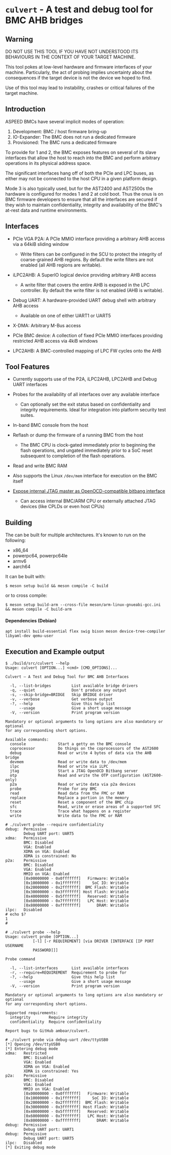 # `culvert` - A test and debug tool for BMC AHB bridges

## Warning

DO NOT USE THIS TOOL IF YOU HAVE NOT UNDERSTOOD ITS BEHAVIOURS IN THE CONTEXT
OF YOUR TARGET MACHINE.

This tool pokes at low-level hardware and firmware interfaces of your machine.
Particularly, the act of probing implies uncertainty about the consequences if
the target device is not the device we hoped to find.

Use of this tool may lead to instability, crashes or critical failures of the
target machine.

## Introduction

ASPEED BMCs have several implicit modes of operation:

1. Development: BMC / host firmware bring-up
2. IO-Expander: The BMC does not run a dedicated firmware
3. Provisioned: The BMC runs a dedicated firmware

To provide for 1 and 2, the BMC exposes features on several of its slave
interfaces that allow the host to reach into the BMC and perform arbitrary
operations in its physical address space.

The significant interfaces hang off of both the PCIe and LPC buses, as either
may not be connected to the host CPU in a given platform design.

Mode 3 is also typically used, but for the AST2400 and AST2500s the hardware is
configured for modes 1 and 2 at cold boot. Thus the onus is on BMC firmware
developers to ensure that all the interfaces are secured if they wish to
maintain confidentiality, integrity and availability of the BMC's at-rest data
and runtime environments.

## Interfaces

* PCIe VGA P2A: A PCIe MMIO interface providing a arbitrary AHB access via a
  64kiB sliding window

  * Write filters can be configured in the SCU to protect the integrity of
    coarse-grained AHB regions. By default the write filters are not enabled
    (all AHB regions are writable).

* iLPC2AHB: A SuperIO logical device providing arbitrary AHB access

  * A write filter that covers the entire AHB is exposed in the LPC controller.
    By default the write filter is not enabled (AHB is writable).

* Debug UART: A hardware-provided UART debug shell with arbitrary AHB access

  * Available on one of either UART1 or UART5

* X-DMA: Arbitrary M-Bus access

* PCIe BMC device: A collection of fixed PCIe MMIO interfaces providing
  restricted AHB access via 4kiB windows

* LPC2AHB: A BMC-controlled mapping of LPC FW cycles onto the AHB

## Tool Features

* Currently supports use of the P2A, iLPC2AHB, LPC2AHB and Debug UART interfaces

* Probes for the availability of all interfaces over any available interface

  * Can optionally set the exit status based on confidentiality and integrity
    requirements. Ideal for integration into platform security test suites.

* In-band BMC console from the host

* Reflash or dump the firmware of a running BMC from the host

  * The BMC CPU is clock-gated immediately prior to beginning the flash
    operations, and ungated immediately prior to a SoC reset subsequent to
    completion of the flash operations.

* Read and write BMC RAM

* Also supports the Linux `/dev/mem` interface for execution on the BMC itself

* [Expose internal JTAG master as OpenOCD-compatible bitbang interface](docs/OpenOCD.md)

  * Can access internal BMC/ARM CPU or externally attached JTAG devices
    (like CPLDs or even host CPUs)

## Building

The can be built for multiple architectures. It's known to run on the following:

* x86\_64
* powerpc64, powerpc64le
* armv6
* aarch64

It can be built with:

```
$ meson setup build && meson compile -C build
```

or to cross compile:
```
$ meson setup build-arm --cross-file meson/arm-linux-gnueabi-gcc.ini && meson compile -C build-arm
```

#### Dependencies (Debian)
```
apt install build-essential flex swig bison meson device-tree-compiler libyaml-dev qemu-user
```

## Execution and Example output

```
$ ./build/src/culvert --help
Usage: culvert [OPTION...] <cmd> [CMD_OPTIONS]...

Culvert — A Test and Debug Tool for BMC AHB Interfaces

  -l, --list-bridges         List available bridge drivers
  -q, --quiet                Don't produce any output
  -s, --skip-bridge=BRIDGE   Skip BRIDGE driver
  -v, --verbose              Get verbose output
  -?, --help                 Give this help list
      --usage                Give a short usage message
  -V, --version              Print program version

Mandatory or optional arguments to long options are also mandatory or optional
for any corresponding short options.

Available commands:
  console              Start a getty on the BMC console
  coprocessor          Do things on the coprocessors of the AST2600
  debug                Read or write 4 bytes of data via the AHB bridge
  devmem               Read or write data to /dev/mem
  ilpc                 Read or write via iLPC
  jtag                 Start a JTAG OpenOCD Bitbang server
  otp                  Read and write the OTP configuration (AST2600-only)
  p2a                  Read or write data via p2a devices
  probe                Probe for any BMC
  read                 Read data from the FMC or RAM
  replace              Replace a portion in the memory
  reset                Reset a component of the BMC chip
  sfc                  Read, write or erase areas of a supported SFC
  trace                Trace what happens on a register
  write                Write data to the FMC or RAM
```

```
# ./culvert probe --require confidentiality
debug:  Permissive
        Debug UART port: UART5
xdma:   Permissive
        BMC: Disabled
        VGA: Enabled
        XDMA on VGA: Enabled
        XDMA is constrained: No
p2a:    Permissive
        BMC: Disabled
        VGA: Enabled
        MMIO on VGA: Enabled
        [0x00000000 - 0x0fffffff]   Firmware: Writable
        [0x10000000 - 0x1fffffff]     SoC IO: Writable
        [0x20000000 - 0x2fffffff]  BMC Flash: Writable
        [0x30000000 - 0x3fffffff] Host Flash: Writable
        [0x40000000 - 0x5fffffff]   Reserved: Writable
        [0x60000000 - 0x7fffffff]   LPC Host: Writable
        [0x80000000 - 0xffffffff]       DRAM: Writable
ilpc:   Disabled
# echo $?
1
#
```

```
# ./culvert probe --help
Usage: culvert probe [OPTION...]
            [-l] [-r REQUIREMENT] [via DRIVER [INTERFACE [IP PORT USERNAME
            PASSWORD]]]

Probe command

  -l, --list-interfaces      List available interfaces
  -r, --require=REQUIREMENT  Requirement to probe for
  -?, --help                 Give this help list
      --usage                Give a short usage message
  -V, --version              Print program version

Mandatory or optional arguments to long options are also mandatory or optional
for any corresponding short options.

Supported requirements:
  integrity        Require integrity
  confidentiality  Require confidentiality

Report bugs to GitHub amboar/culvert.

# ./culvert probe via debug-uart /dev/ttyUSB0
[*] Opening /dev/ttyUSB0
[*] Entering debug mode
xdma:   Restricted
        BMC: Disabled
        VGA: Enabled
        XDMA on VGA: Enabled
        XDMA is constrained: Yes
p2a:    Permissive
        BMC: Disabled
        VGA: Enabled
        MMIO on VGA: Enabled
        [0x00000000 - 0x0fffffff]   Firmware: Writable
        [0x10000000 - 0x1fffffff]     SoC IO: Writable
        [0x20000000 - 0x2fffffff]  BMC Flash: Writable
        [0x30000000 - 0x3fffffff] Host Flash: Writable
        [0x40000000 - 0x5fffffff]   Reserved: Writable
        [0x60000000 - 0x7fffffff]   LPC Host: Writable
        [0x80000000 - 0xffffffff]       DRAM: Writable
debug:  Permissive
        Debug UART port: UART1
debug:  Permissive
        Debug UART port: UART5
ilpc:   Disabled
[*] Exiting debug mode
```
